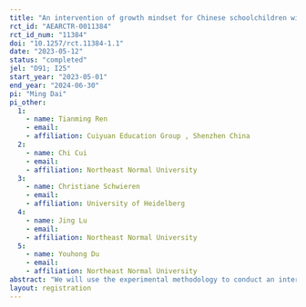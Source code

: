 ```yaml
---
title: "An intervention of growth mindset for Chinese schoolchildren with socio-economic status"
rct_id: "AEARCTR-0011384"
rct_id_num: "11384"
doi: "10.1257/rct.11384-1.1"
date: "2023-05-12"
status: "completed"
jel: "D91; I25"
start_year: "2023-05-01"
end_year: "2024-06-30"
pi: "Ming Dai"
pi_other:
  1:
    - name: Tianming Ren
    - email: 
    - affiliation: Cuiyuan Education Group , Shenzhen China
  2:
    - name: Chi Cui
    - email: 
    - affiliation: Northeast Normal University
  3:
    - name: Christiane Schwieren
    - email: 
    - affiliation: University of Heidelberg
  4:
    - name: Jing Lu
    - email: 
    - affiliation: Northeast Normal University
  5:
    - name: Youhong Du
    - email: 
    - affiliation: Northeast Normal University
abstract: "We will use the experimental methodology to conduct an intervention of the growth mindset for Chinese schoolchildren who are aged from 10-11 with regards to high and low socio-economic status (SES). The sample comes from a China's primary school where we will randomize classes into control groups (treated) and treated groups. Relevant preferences will be measured for examining the effects of an intervention. Through a several-week curriculum, we aim at improving the growth mindset of schoolchildren from low SES families and reducing the difference in growth mindset, academic outcomes, and relevant preferences between high and low SES children."
layout: registration
---
```


